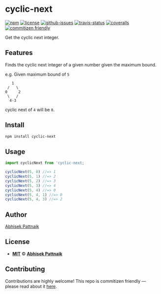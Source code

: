 # cyclic-next

[![npm](https://img.shields.io/npm/v/cyclic-next.svg)](https://www.npmjs.com/package/cyclic-next)
[![license](https://img.shields.io/npm/l/cyclic-next.svg)](https://abhisekp.mit-license.org/)
[![github-issues](https://img.shields.io/github/issues/abhisekp/cyclic-next.svg)](https://github.com/abhisekp/cyclic-next/issues)
[![travis-status](https://img.shields.io/travis/abhisekp/cyclic-next.svg)](https://travis-ci.org/abhisekp/cyclic-next)
[![coveralls](https://img.shields.io/coveralls/abhisekp/cyclic-next.svg)](https://coveralls.io/github/abhisekp/cyclic-next)
[![commitizen friendly](https://img.shields.io/badge/commitizen-friendly-brightgreen.svg)](http://commitizen.github.io/cz-cli/)

Get the cyclic next integer.


## Features
Finds the cyclic next integer of a given number given the maximum bound.

e.g.
Given maximum bound of `5`    
```text
   1
 /   \
0     2
 \   /
  4-3  
```  
cyclic next of `4` will be `0`.

## Install

```sh
npm install cyclic-next
```

## Usage

```js
import cyclicNext from 'cyclic-next;

cyclicNext(5, 0) //=> 1
cyclicNext(5, 1) //=> 2
cyclicNext(5, 2) //=> 3
cyclicNext(5, 3) //=> 4
cyclicNext(5, 4) //=> 0
cyclicNext(5, 4, 1) //=> 0
cyclicNext(5, 4, 3) //=> 2
```

## Author

[Abhisek Pattnaik](https://about.me/abhisekp)

## License

- [**MIT**](https://abhisekp.mit-license.org/) © [**Abhisek Pattnaik**](https://github.com/abhisekp)

## Contributing

Contributions are highly welcome! This repo is commitizen friendly — please read about it [here](http://commitizen.github.io/cz-cli/).
